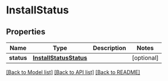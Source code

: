 # InstallStatus

## Properties
Name | Type | Description | Notes
------------ | ------------- | ------------- | -------------
**status** | [**InstallStatusStatus**](InstallStatusStatus.md) |  | [optional] 

[[Back to Model list]](../README.md#documentation-for-models) [[Back to API list]](../README.md#documentation-for-api-endpoints) [[Back to README]](../README.md)


